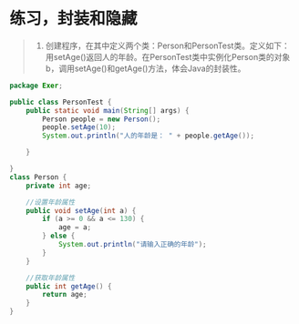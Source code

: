 # 练习，封装和隐藏
> 1. 创建程序，在其中定义两个类：Person和PersonTest类。定义如下：用setAge()返回人的年龄。在PersonTest类中实例化Person类的对象b，调用setAge()和getAge()方法，体会Java的封装性。
```java
package Exer;

public class PersonTest {
    public static void main(String[] args) {
        Person people = new Person();
        people.setAge(10);
        System.out.println("人的年龄是： " + people.getAge());

    }

}
class Person {
    private int age;

    //设置年龄属性
    public void setAge(int a) {
        if (a >= 0 && a <= 130) {
            age = a;
        } else {
            System.out.println("请输入正确的年龄");
        }
    }

    //获取年龄属性
    public int getAge() {
        return age;
    }
}
```
